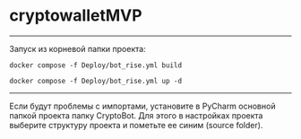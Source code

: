 # cryptowalletMVP

---

Запуск из корневой папки проекта:
```
docker compose -f Deploy/bot_rise.yml build
```
```
docker compose -f Deploy/bot_rise.yml up -d
```
---
Если будут проблемы с импортами, установите в PyCharm основной папкой проекта папку CryptoBot. Для этого в настройках проекта выберите структуру проекта и пометьте ее синим (source folder).
